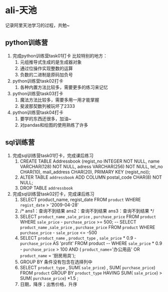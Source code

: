 # ali-天池
记录阿里天池学习的过程，共勉~
## python训练营
1. 完成python训练营task01打卡
   比较特别的地方：
   1. 元组推导式生成的是生成器对象
   2. 通过位操作实现整数的运算
   3. 负数的二进制是原码加负号
2. python训练营task02打卡
   1. 各种内置方法比较多，需要更多的练习来记忆
3. python训练营task03打卡
   1. 魔法方法比较多，需要多用一用才能掌握
   2. 斐波那契数列被玩坏了2333
4. python训练营task04打卡
   1. 要学的东西还很多，加油~
   2. 对pandas和绘图的使用熟练了许多
## sql训练营
1. 完成sql训练营task01打卡，完成课后练习
   1. CREATE TABLE Addressbook
   (regist_no INTEGER NOT NULL,
   name VARCHAR(128) NOT NULL,
   adress VARCHAR(256) NOT NULL,
   tel_no CHAR(10),
   mail_address CHAR(20),
   PRIMARY KEY (regist_no));
   2. ALTER TABLE `addressbook` ADD COLUMN postal_code CHAR(8) NOT NULL;
   3. DROP TABLE `addressbook` 
2. 完成sql训练营task02打卡，完成课后练习
   1. SELECT product_name, regist_date FROM `product` WHERE `regist_date` > '2009-04-28'  
   2. /* 
   ans1：查询不到结果
   ans2：查询不到结果
   ans3：查询不到结果
      */  
   3. SELECT `product_name` ,`sale_price` , `purchase_price` FROM `product` WHERE `sale_price` - `purchase_price` >= 500;
-- SELECT `product_name` ,`sale_price` , `purchase_price` FROM `product` WHERE `purchase_price` - `sale_price` <= -500  
   4. SELECT `product_name` , `product_type` , `sale_price` * 0.9 - `purchase_price` AS 'profit' FROM product
-- 	 WHERE `sale_price` * 0.9 - `purchase_price` > 100 AND ( `product_name`='办公用品' OR `product_name` = '厨房用具');   
   5. GROUP BY 条件没有包含在选择列中  
   6. SELECT `product_type` , SUM( `sale_price`) , SUM( `purchase_price`)  FROM `product` GROUP BY `product_type` HAVING  SUM( `sale_price`) > SUM( `purchase_price`) *1.5  ;  
   7. 日期，降序；出售价格，升序
